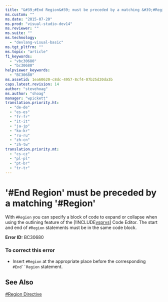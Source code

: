```yaml
---
title: "&#39;#End Region&#39; must be preceded by a matching &#39;#Region&#39;"
ms.custom: ""
ms.date: "2015-07-20"
ms.prod: "visual-studio-dev14"
ms.reviewer: ""
ms.suite: ""
ms.technology: 
  - "devlang-visual-basic"
ms.tgt_pltfrm: ""
ms.topic: "article"
f1_keywords: 
  - "vbc30680"
  - "bc30680"
helpviewer_keywords: 
  - "BC30680"
ms.assetid: 1ea60620-c8dc-4957-8cf4-07b25d20da3b
caps.latest.revision: 14
author: "stevehoag"
ms.author: "shoag"
manager: "wpickett"
translation.priority.ht: 
  - "de-de"
  - "es-es"
  - "fr-fr"
  - "it-it"
  - "ja-jp"
  - "ko-kr"
  - "ru-ru"
  - "zh-cn"
  - "zh-tw"
translation.priority.mt: 
  - "cs-cz"
  - "pl-pl"
  - "pt-br"
  - "tr-tr"
---
```

# &#39;#End Region&#39; must be preceded by a matching &#39;#Region&#39;
With `#Region` you can specify a block of code to expand or collapse when using the outlining feature of the [!INCLUDE[vsprvs](../../csharp/includes/vsprvs_md.md)] Code Editor. The start and end of `#Region` statements must be in the same code block.  
  
 **Error ID:** BC30680  
  
### To correct this error  
  
-   Insert `#Region` at the appropriate place before the corresponding `#End``Region` statement.  
  
## See Also  
 [#Region Directive](../../visual-basic\language-reference\directives/region-directive.md)